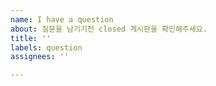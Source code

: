 ```yaml
---
name: I have a question
about: 질문을 남기기전 closed 게시판을 확인해주세요.
title: ''
labels: question
assignees: ''

---
```



